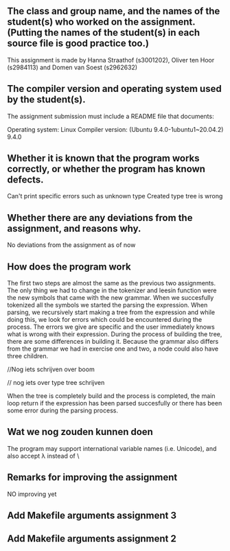## The class and group name, and the names of the student(s) who worked on the assignment. (Putting the names of the student(s) in each source file is good practice too.)
This assignment is made by Hanna Straathof (s3001202), Oliver ten Hoor (s2984113) and Domen van Soest (s2962632)

## The compiler version and operating system used by the student(s).

The assignment submission must include a README file that documents:

Operating system: Linux
Compiler version: (Ubuntu 9.4.0-1ubuntu1~20.04.2) 9.4.0

## Whether it is known that the program works correctly, or whether the program has known defects.
Can't print specific errors such as unknown type
Created type tree is wrong


## Whether there are any deviations from the assignment, and reasons why.
No deviations from the assignment as of now



## How does the program work
The first two steps are almost the same as the previous two assignments. The only thing we had to change in the tokenizer and leesin function were the new symbols that came with the new grammar. When we succesfully tokenized all the symbols we started the parsing the expression. When parsing, we recursively start making a tree from the expression and while doing this, we look for errors which could be encountered during the process. The errors we give are specific and the user immediately knows what is wrong with their expression. During the process of building the tree, there are some differences in building it. Because the grammar also differs from the grammar we had in exercise one and two, a node could also have three children. 

//Nog iets schrijven over boom

// nog iets over type tree schrijven

When the tree is completely build and the process is completed, the main loop return if the expression has been parsed succesfully or there has been some error during the parsing process.


## Wat we nog zouden kunnen doen
The program may support international variable names (i.e. Unicode), and also accept λ instead of \



## Remarks for improving the assignment
NO improving yet

## Add Makefile arguments assignment 3
## Add Makefile arguments assignment 2

